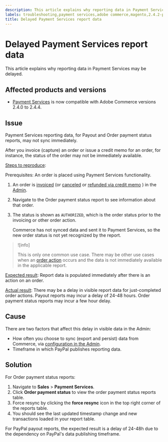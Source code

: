 ```yaml
---
description: This article explains why reporting data in Payment Services may be delayed.
labels: troubleshooting,payment services,adobe commerce,magento,2.4.2-p1
title: Delayed Payment Services report data
---
```


# Delayed Payment Services report data

This article explains why reporting data in Payment Services may be delayed.

## Affected products and versions

* [Payment Services](https://marketplace.magento.com/magento-payment-services.html) is now compatible with Adobe Commerce versions 2.4.0 to 2.4.4.

## Issue

Payment Services reporting data, for Payout and Order payment status reports, may not sync immediately.

After you invoice (capture) an order or issue a credit memo for an order, for instance, the status of the order may not be immediately available.

<u>Steps to reproduce</u>:

Prerequisites: An order is placed using Payment Services functionality.

1. An order is [invoiced](https://docs.magento.com/user-guide/sales/invoice-create.html) (or [canceled](https://docs.magento.com/user-guide/sales/order-update.html#cancel-a-pending-order) or [refunded via credit memo](https://docs.magento.com/user-guide/sales/credit-memos.html]) ) in the [Admin](https://docs.magento.com/user-guide/stores/admin.html).
1. Navigate to the Order payment status report to see information about that order.
1. The status is shown as `AUTHORIZED`, which is the order status prior to the invoicing or other order action.

    Commerce has not synced data and sent it to Payment Services, so the new order status is not yet recognized by the report.

>![info]
>
>This is only one common use case. There may be other use cases when an [order action](https://docs.magento.com/user-guide/sales/order-actions.html) occurs and the data is not immediately available in the applicable report.

<u>Expected result</u>:
Report data is populated immediately after there is an action on an order.

<u>Actual result</u>:
There may be a delay in visible report data for just-completed order actions. Payout reports may incur a delay of 24-48 hours. Order payment status reports may incur a few hour delay.

## Cause

There are two factors that affect this delay in visible data in the Admin:

* How often you choose to sync (export and persist) data from Commerce, via [configuration in the Admin](https://experienceleague.adobe.com/docs/commerce-merchant-services/payment-services/configure/configure-admin.html).
* Timeframe in which PayPal publishes reporting data.

## Solution

For Order payment status reports:

1. Navigate to **Sales** > **Payment Services**.
1. Click **Order payment status** to view the order payment status reports table.
1. Force resync by clicking the **force resync** icon in the top right corner of the reports table.
1. You should see the last updated timestamp change and new transactions loaded in your report table.

For PayPal payout reports, the expected result is a delay of 24-48h due to the dependency on PayPal's data publishing timeframe.